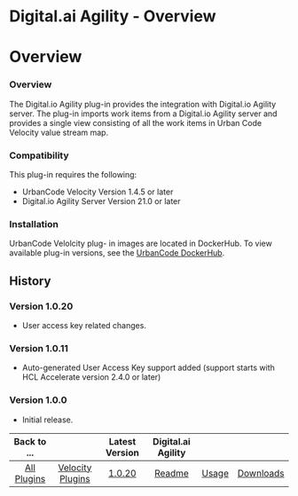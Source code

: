 
Digital.ai Agility - Overview
=============================

# Overview



### Overview




The Digital.io Agility plug-in provides the integration with Digital.io Agility server. The plug-in 
imports work items from a Digital.io Agility server and provides a single view consisting of all the work items in Urban
 Code Velocity value stream map.


### Compatibility


This plug-in requires the following:


* UrbanCode Velocity 
Version 1.4.5 or later
* Digital.io Agility Server Version 21.0 or later


### Installation


UrbanCode Velolcity plug-
in images are located in DockerHub. To view available plug-in versions, see the [UrbanCode 
DockerHub](https://hub.docker.com/r/urbancode/ucv-ext-agility/tags).


History
-------


### Version 1.0.20


* User 
access key related changes.


### Version 1.0.11


* Auto-generated User Access Key support added (support starts with 
HCL Accelerate version 2.4.0 or later)


### Version 1.0.0


* Initial release.




|Back to ...||Latest Version|Digital.ai Agility |||
| :---: | :---: | :---: | :---: | :---: | :---: |
|[All Plugins](../../index.md)|[Velocity Plugins](../README.md)|[1.0.20]()|[Readme](README.md)|[Usage](usage.md)|[Downloads](downloads.md)|
